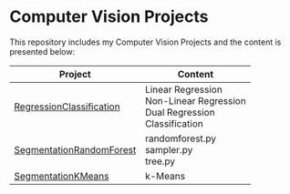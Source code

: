 # Computer Vision Projects

This repository includes my Computer Vision Projects and the content is presented below:

| Project                                                      | Content                                                      |
| ------------------------------------------------------------ | ------------------------------------------------------------ |
| [RegressionClassification](https://github.com/elifcansuyildiz/ComputerVisionProjects/tree/main/RegressionClassification) | Linear Regression<br />Non-Linear Regression<br />Dual Regression<br />Classification |
| [SegmentationRandomForest](https://github.com/elifcansuyildiz/ComputerVisionProjects/tree/main/SegmentationRandomForest) | randomforest.py<br />sampler.py<br />tree.py                 |
| [SegmentationKMeans](https://github.com/elifcansuyildiz/ComputerVisionProjects/tree/main/SegmentationKMeans) | k-Means                                                      |